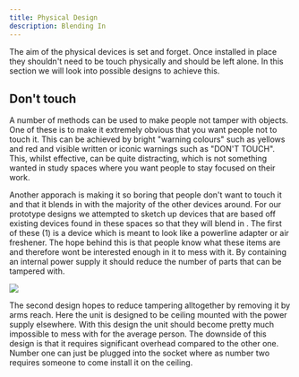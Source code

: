 ```yaml
---
title: Physical Design
description: Blending In
---
```



The aim of the physical devices is set and forget. Once installed in place they shouldn't need to be touch physically and should be left alone. In this section we will look into possible designs to achieve this.

## Don't touch

A number of methods can be used to make people not tamper with objects. One of these is to make it extremely obvious that you want people not to touch it. This can be achieved by bright "warning colours" such as yellows and red and visible written or iconic warnings such as "DON'T TOUCH". This, whilst effective, can be quite distracting, which is not something wanted in study spaces where you want people to stay focused on their work. 

Another apporach is making it so boring that people don't want to touch it and that it blends in with the majority of the other devices around. For our prototype designs we attempted to sketch up devices that are based off existing devices found in these spaces so that they will blend in . The first of these (1) is a device which is meant to look like a powerline adapter or air freshener. The hope behind this is that people know what these items are and therefore wont be interested enough in it to mess with it. By containing an internal power supply it should reduce the number of parts that can be tampered with.

![](/images/uploads/cad.PNG)

The second design hopes to reduce tampering alltogether by removing it by arms reach. Here the unit is designed to be ceiling mounted with the power supply elsewhere. With this design the unit should become pretty much impossible to mess with for the average person. The downside of this design is that it requires significant overhead compared to the other one. Number one can just be plugged into the socket where as number two requires someone to come install it on the ceiling.

